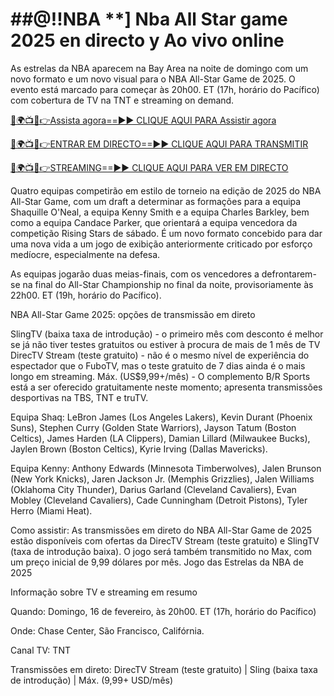 # ##@!!NBA **] Nba All Star game 2025 en directo y Ao vivo online

As estrelas da NBA aparecem na Bay Area na noite de domingo com um novo formato e um novo visual para o NBA All-Star Game de 2025. O evento está marcado para começar às 20h00. ET (17h, horário do Pacífico) com cobertura de TV na TNT e streaming on demand.

[🔴🌍📺📱👉Assista agora==►► CLIQUE AQUI PARA Assistir agora](https://tinyurl.com/mrxmbb3z)

[🔴🌍📺📱👉ENTRAR EM DIRECTO==►► CLIQUE AQUI PARA TRANSMITIR](https://tinyurl.com/mrxmbb3z)

[🔴🌍📺📱👉STREAMING==►► CLIQUE AQUI PARA VER EM DIRECTO](https://tinyurl.com/mrxmbb3z)

Quatro equipas competirão em estilo de torneio na edição de 2025 do NBA All-Star Game, com um draft a determinar as formações para a equipa Shaquille O'Neal, a equipa Kenny Smith e a equipa Charles Barkley, bem como a equipa Candace Parker, que orientará a equipa vencedora da competição Rising Stars de sábado. É um novo formato concebido para dar uma nova vida a um jogo de exibição anteriormente criticado por esforço medíocre, especialmente na defesa.

As equipas jogarão duas meias-finais, com os vencedores a defrontarem-se na final do All-Star Championship no final da noite, provisoriamente às 22h00. ET (19h, horário do Pacífico).

NBA All-Star Game 2025: opções de transmissão em direto

SlingTV (baixa taxa de introdução) - o primeiro mês com desconto é melhor se já não tiver testes gratuitos ou estiver à procura de mais de 1 mês de TV DirecTV Stream (teste gratuito) - não é o mesmo nível de experiência do espectador que o FuboTV, mas o teste gratuito de 7 dias ainda é o mais longo em streaming. Máx. (US$9,99+/mês) - O complemento B/R Sports está a ser oferecido gratuitamente neste momento; apresenta transmissões desportivas na TBS, TNT e truTV.

Equipa Shaq: LeBron James (Los Angeles Lakers), Kevin Durant (Phoenix Suns), Stephen Curry (Golden State Warriors), Jayson Tatum (Boston Celtics), James Harden (LA Clippers), Damian Lillard (Milwaukee Bucks), Jaylen Brown (Boston Celtics), Kyrie Irving (Dallas Mavericks).

Equipa Kenny: Anthony Edwards (Minnesota Timberwolves), Jalen Brunson (New York Knicks), Jaren Jackson Jr. (Memphis Grizzlies), Jalen Williams (Oklahoma City Thunder), Darius Garland (Cleveland Cavaliers), Evan Mobley (Cleveland Cavaliers), Cade Cunningham (Detroit Pistons), Tyler Herro (Miami Heat).

Como assistir: As transmissões em direto do NBA All-Star Game de 2025 estão disponíveis com ofertas da DirecTV Stream (teste gratuito) e SlingTV (taxa de introdução baixa). O jogo será também transmitido no Max, com um preço inicial de 9,99 dólares por mês. Jogo das Estrelas da NBA de 2025

Informação sobre TV e streaming em resumo

Quando: Domingo, 16 de fevereiro, às 20h00. ET (17h, horário do Pacífico)

Onde: Chase Center, São Francisco, Califórnia.

Canal TV: TNT

Transmissões em direto: DirecTV Stream (teste gratuito) | Sling (baixa taxa de introdução) | Máx. (9,99+ USD/mês)
